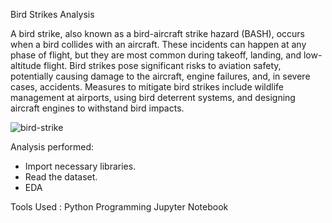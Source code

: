 Bird Strikes Analysis

A bird strike, also known as a bird-aircraft strike hazard (BASH), occurs when a bird collides with an aircraft. These incidents can happen at any phase of flight, but they are most common during takeoff, landing, and low-altitude flight. Bird strikes pose significant risks to aviation safety, potentially causing damage to the aircraft, engine failures, and, in severe cases, accidents. Measures to mitigate bird strikes include wildlife management at airports, using bird deterrent systems, and designing aircraft engines to withstand bird impacts.

![bird-strike](https://github.com/user-attachments/assets/2eea402f-5831-46be-a2ca-4e11197ac6df)


Analysis performed:
- Import necessary libraries.
- Read the dataset.
- EDA


Tools Used :
Python Programming
Jupyter Notebook
